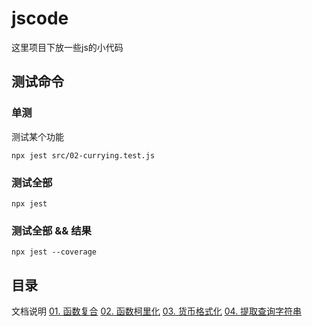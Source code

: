 # jscode

这里项目下放一些js的小代码

## 测试命令
### 单测
测试某个功能
```
npx jest src/02-currying.test.js
```

### 测试全部
```
npx jest
```

### 测试全部 && 结果 
```
npx jest --coverage
```
## 目录

文档说明
[01. 函数复合](./doc/01.函数组合.md)
[02. 函数柯里化](./doc/02.函数柯里化.md)
[03. 货币格式化](./doc/03.货币格式化.md)
[04. 提取查询字符串](./doc/04.提取查询字符串.md)

